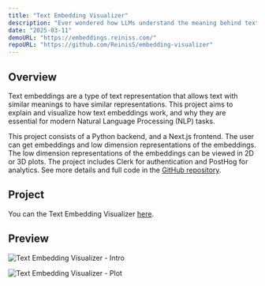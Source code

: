 ```yaml
---
title: "Text Embedding Visualizer"
description: "Ever wondered how LLMs understand the meaning behind text? This project aims to explain and visualize how text embeddings work."
date: "2025-03-11"
demoURL: "https://embeddings.reiniss.com/"
repoURL: "https://github.com/ReinisS/embedding-visualizer"
---
```


## Overview

Text embeddings are a type of text representation that allows text with similar meanings to have similar representations. This project aims to explain and visualize how text embeddings work, and why they are essential for modern Natural Language Processing (NLP) tasks.

This project consists of a Python backend, and a Next.js frontend. The user can get embeddings and low dimension representations of the embeddings. The low dimension representations of the embeddings can be viewed in 2D or 3D plots. The project includes Clerk for authentication and PostHog for analytics. See more details and full code in the [GitHub repository](https://github.com/ReinisS/embedding-visualizer).

## Project

You can the Text Embedding Visualizer [here](https://embeddings.reiniss.com/).

## Preview

![Text Embedding Visualizer - Intro](/text_embedding_visualizer_1.png)

![Text Embedding Visualizer - Plot](/text_embedding_visualizer_2.png)
